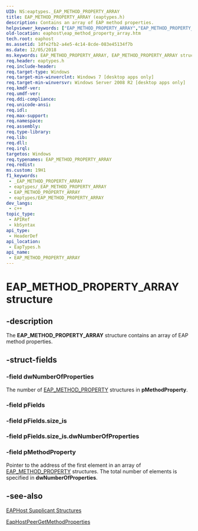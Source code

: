 ```yaml
---
UID: NS:eaptypes._EAP_METHOD_PROPERTY_ARRAY
title: EAP_METHOD_PROPERTY_ARRAY (eaptypes.h)
description: Contains an array of EAP method properties.
helpviewer_keywords: ["EAP_METHOD_PROPERTY_ARRAY","EAP_METHOD_PROPERTY_ARRAY structure [EAPHost]","PEAP_METHOD_PROPERTY_ARRAY","PEAP_METHOD_PROPERTY_ARRAY structure pointer [EAPHost]","eaphost.eap_method_property_array","eaptypes/EAP_METHOD_PROPERTY_ARRAY","eaptypes/PEAP_METHOD_PROPERTY_ARRAY"]
old-location: eaphost\eap_method_property_array.htm
tech.root: eaphost
ms.assetid: 1dfe2fb2-a4e5-4c14-8cde-083e45134f7b
ms.date: 12/05/2018
ms.keywords: EAP_METHOD_PROPERTY_ARRAY, EAP_METHOD_PROPERTY_ARRAY structure [EAPHost], PEAP_METHOD_PROPERTY_ARRAY, PEAP_METHOD_PROPERTY_ARRAY structure pointer [EAPHost], eaphost.eap_method_property_array, eaptypes/EAP_METHOD_PROPERTY_ARRAY, eaptypes/PEAP_METHOD_PROPERTY_ARRAY
req.header: eaptypes.h
req.include-header: 
req.target-type: Windows
req.target-min-winverclnt: Windows 7 [desktop apps only]
req.target-min-winversvr: Windows Server 2008 R2 [desktop apps only]
req.kmdf-ver: 
req.umdf-ver: 
req.ddi-compliance: 
req.unicode-ansi: 
req.idl: 
req.max-support: 
req.namespace: 
req.assembly: 
req.type-library: 
req.lib: 
req.dll: 
req.irql: 
targetos: Windows
req.typenames: EAP_METHOD_PROPERTY_ARRAY
req.redist: 
ms.custom: 19H1
f1_keywords:
 - _EAP_METHOD_PROPERTY_ARRAY
 - eaptypes/_EAP_METHOD_PROPERTY_ARRAY
 - EAP_METHOD_PROPERTY_ARRAY
 - eaptypes/EAP_METHOD_PROPERTY_ARRAY
dev_langs:
 - c++
topic_type:
 - APIRef
 - kbSyntax
api_type:
 - HeaderDef
api_location:
 - EapTypes.h
api_name:
 - EAP_METHOD_PROPERTY_ARRAY
---
```


# EAP_METHOD_PROPERTY_ARRAY structure


## -description

The <b>EAP_METHOD_PROPERTY_ARRAY</b> structure contains an array of EAP method properties.

## -struct-fields

### -field dwNumberOfProperties

The number of <a href="https://docs.microsoft.com/windows/desktop/api/eaptypes/ns-eaptypes-eap_method_property">EAP_METHOD_PROPERTY</a> structures in <b>pMethodProperty</b>.

### -field pFields

### -field pFields.size_is

### -field pFields.size_is.dwNumberOfProperties

### -field pMethodProperty

Pointer to the address of the first element in an array of <a href="https://docs.microsoft.com/windows/desktop/api/eaptypes/ns-eaptypes-eap_method_property">EAP_METHOD_PROPERTY</a> structures. The total number of elements is specified in <b>dwNumberOfProperties</b>.

## -see-also

[EAPHost Supplicant Structures](/windows/win32/eaphost/eap-host-supplicant-structures)



<a href="https://docs.microsoft.com/previous-versions/windows/desktop/api/eaphostpeerconfigapis/nf-eaphostpeerconfigapis-eaphostpeergetmethodproperties">EapHostPeerGetMethodProperties</a>

